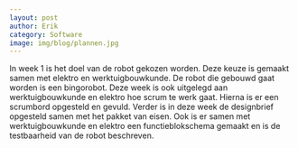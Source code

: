 ```yaml
---
layout: post 
author: Erik 
category: Software 
image: img/blog/plannen.jpg
---
```

In week 1 is het doel van de robot gekozen worden. Deze keuze is gemaakt samen met elektro en werktuigbouwkunde. De
robot die gebouwd gaat worden is een bingorobot. Deze week is ook uitgelegd aan werktuigbouwkunde en elektro hoe scrum
te werk gaat. Hierna is er een scrumbord opgesteld en gevuld. Verder is in deze week de designbrief opgesteld samen met
het pakket van eisen. Ook is er samen met werktuigbouwkunde en elektro een functieblokschema gemaakt en is de
testbaarheid van de robot beschreven. 
